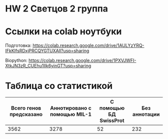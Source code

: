 # HW 2 Светцов 2 группа
# Ссылки на colab ноутбуки

Подготовка: https://colab.research.google.com/drive/1AULYzYRQ-IFkKIfsRDxjPRCQYGTUXAIl?usp=sharing

Biopython:  https://colab.research.google.com/drive/1PXVJWFI-XtkJN3zR_CUEhu1lIk6yinGT?usp=sharing
  
# Таблица со статистикой

Всего генов предсказано | Аннотировано с помощью MIL-1 | С помощью БД SwissProt | Без аннотации
-|-|-|-
3562 | 3278 | 52 | 232
